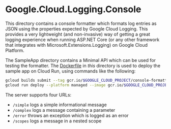 # Google.Cloud.Logging.Console

This directory contains a console formatter which formats log
entries as JSON using the properties expected by Google Cloud
Logging. This provides a very lightweight (and non-invasive) way of
getting a great logging experience when running ASP.NET Core (or any
other framework that integrates with Microsoft.Extensions.Logging)
on Google Cloud Platform.

The SampleApp directory contains a Minimal API which can be used for
testing the formatter. The [Dockerfile](Dockerfile) in *this*
directory is used to deploy the sample app on Cloud Run, using
commands like the following:

```sh
gcloud builds submit --tag gcr.io/$GOOGLE_CLOUD_PROJECT/console-formatter
gcloud run deploy --platform managed --image gcr.io/$GOOGLE_CLOUD_PROJECT/console-formatter
```

The server supports four URLs:

- `/simple` logs a simple informational message
- `/complex` logs a message containing a parameter
- `/error` throws an exception which is logged as an error
- `/scopes` logs a message in a nested scope
